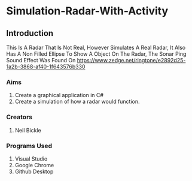 # Simulation-Radar-With-Activity
## Introduction
This Is A Radar That Is Not Real, However Simulates A Real Radar, It Also Has A Non Filled Ellipse To Show A Object On The Radar, The Sonar Ping Sound Effect Was Found On https://www.zedge.net/ringtone/e2892d25-1a2b-3868-af40-1f643576b330

### Aims
1. Create a graphical application in C# 
2. Create a simulation of how a radar would function.

### Creators
1. Neil Bickle

### Programs Used 
1. Visual Studio
2. Google Chrome
3. Github Desktop

